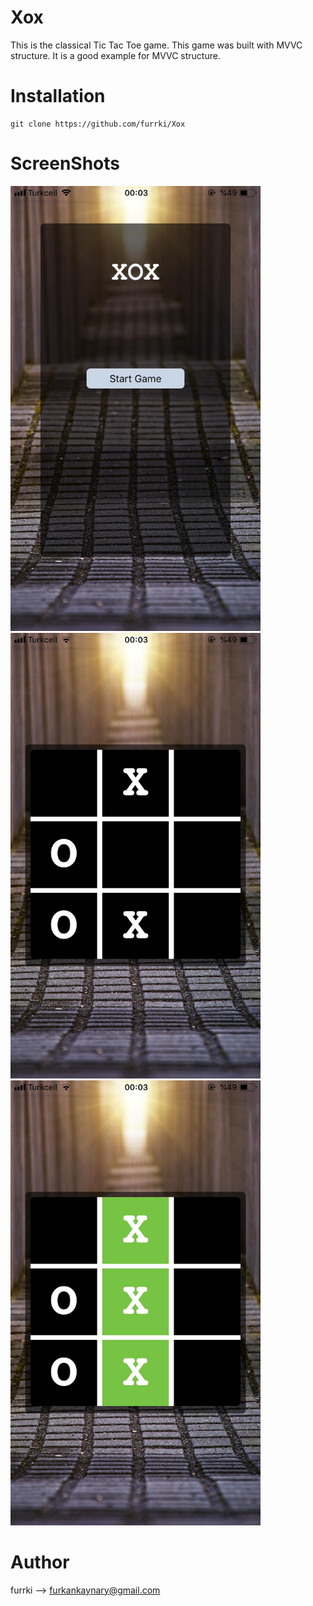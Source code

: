 # Xox
This is the classical Tic Tac Toe game. This game was built with MVVC structure. It is a good example for MVVC structure.
</br>
 

# Installation
```
git clone https://github.com/furrki/Xox
``` 

# ScreenShots  
<img src="Screenshots/ss1.jpeg?raw=true" width="400"> 
<img src="Screenshots/ss2.jpeg?raw=true" width="400"> 
<img src="Screenshots/ss3.jpeg?raw=true" width="400">  

# Author
furrki --> furkankaynary@gmail.com
